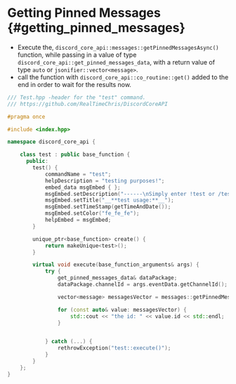 Getting Pinned Messages {#getting_pinned_messages}
============

- Execute the, `discord_core_api::messages::getPinnedMessagesAsync()` function, while passing in a value of type `discord_core_api::get_pinned_messages_data`, with a return value of type `auto` or `jsonifier::vector<message>`.
- call the function with `discord_core_api::co_routine::get()` added to the end in order to wait for the results now.

```cpp
/// Test.hpp -header for the "test" command.
/// https://github.com/RealTimeChris/DiscordCoreAPI

#pragma once

#include <index.hpp>

namespace discord_core_api {

	class test : public base_function {
	  public:
		test() {
			commandName = "test";
			helpDescription = "testing purposes!";
			embed_data msgEmbed { };
			msgEmbed.setDescription("------\nSimply enter !test or /test!\n------");
			msgEmbed.setTitle("__**test usage:**__");
			msgEmbed.setTimeStamp(getTimeAndDate());
			msgEmbed.setColor("fe_fe_fe");
			helpEmbed = msgEmbed;
		}

		unique_ptr<base_function> create() {
			return makeUnique<test>();
		}

		virtual void execute(base_function_arguments& args) {
			try {
				get_pinned_messages_data& dataPackage;
				dataPackage.channelId = args.eventData.getChannelId();

				vector<message> messagesVector = messages::getPinnedMessagesAsync(const dataPackage).get();

				for (const auto& value: messagesVector) {
					std::cout << "the id: " << value.id << std::endl;
				}


			} catch (...) {
				rethrowException("test::execute()");
			}
		}
	};
}
```

